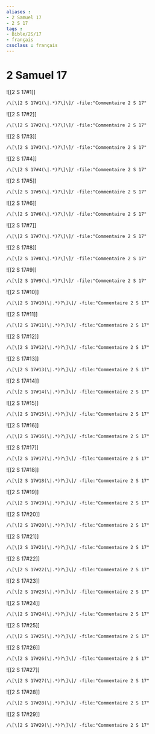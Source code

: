 ```yaml
---
aliases : 
- 2 Samuel 17
- 2 S 17
tags : 
- Bible/2S/17
- français
cssclass : français
---
```


# 2 Samuel 17

![[2 S 17#1]]

```query
/\[\[2 S 17#1(\|.*)?\]\]/ -file:"Commentaire 2 S 17"
```

![[2 S 17#2]]

```query
/\[\[2 S 17#2(\|.*)?\]\]/ -file:"Commentaire 2 S 17"
```

![[2 S 17#3]]

```query
/\[\[2 S 17#3(\|.*)?\]\]/ -file:"Commentaire 2 S 17"
```

![[2 S 17#4]]

```query
/\[\[2 S 17#4(\|.*)?\]\]/ -file:"Commentaire 2 S 17"
```

![[2 S 17#5]]

```query
/\[\[2 S 17#5(\|.*)?\]\]/ -file:"Commentaire 2 S 17"
```

![[2 S 17#6]]

```query
/\[\[2 S 17#6(\|.*)?\]\]/ -file:"Commentaire 2 S 17"
```

![[2 S 17#7]]

```query
/\[\[2 S 17#7(\|.*)?\]\]/ -file:"Commentaire 2 S 17"
```

![[2 S 17#8]]

```query
/\[\[2 S 17#8(\|.*)?\]\]/ -file:"Commentaire 2 S 17"
```

![[2 S 17#9]]

```query
/\[\[2 S 17#9(\|.*)?\]\]/ -file:"Commentaire 2 S 17"
```

![[2 S 17#10]]

```query
/\[\[2 S 17#10(\|.*)?\]\]/ -file:"Commentaire 2 S 17"
```

![[2 S 17#11]]

```query
/\[\[2 S 17#11(\|.*)?\]\]/ -file:"Commentaire 2 S 17"
```

![[2 S 17#12]]

```query
/\[\[2 S 17#12(\|.*)?\]\]/ -file:"Commentaire 2 S 17"
```

![[2 S 17#13]]

```query
/\[\[2 S 17#13(\|.*)?\]\]/ -file:"Commentaire 2 S 17"
```

![[2 S 17#14]]

```query
/\[\[2 S 17#14(\|.*)?\]\]/ -file:"Commentaire 2 S 17"
```

![[2 S 17#15]]

```query
/\[\[2 S 17#15(\|.*)?\]\]/ -file:"Commentaire 2 S 17"
```

![[2 S 17#16]]

```query
/\[\[2 S 17#16(\|.*)?\]\]/ -file:"Commentaire 2 S 17"
```

![[2 S 17#17]]

```query
/\[\[2 S 17#17(\|.*)?\]\]/ -file:"Commentaire 2 S 17"
```

![[2 S 17#18]]

```query
/\[\[2 S 17#18(\|.*)?\]\]/ -file:"Commentaire 2 S 17"
```

![[2 S 17#19]]

```query
/\[\[2 S 17#19(\|.*)?\]\]/ -file:"Commentaire 2 S 17"
```

![[2 S 17#20]]

```query
/\[\[2 S 17#20(\|.*)?\]\]/ -file:"Commentaire 2 S 17"
```

![[2 S 17#21]]

```query
/\[\[2 S 17#21(\|.*)?\]\]/ -file:"Commentaire 2 S 17"
```

![[2 S 17#22]]

```query
/\[\[2 S 17#22(\|.*)?\]\]/ -file:"Commentaire 2 S 17"
```

![[2 S 17#23]]

```query
/\[\[2 S 17#23(\|.*)?\]\]/ -file:"Commentaire 2 S 17"
```

![[2 S 17#24]]

```query
/\[\[2 S 17#24(\|.*)?\]\]/ -file:"Commentaire 2 S 17"
```

![[2 S 17#25]]

```query
/\[\[2 S 17#25(\|.*)?\]\]/ -file:"Commentaire 2 S 17"
```

![[2 S 17#26]]

```query
/\[\[2 S 17#26(\|.*)?\]\]/ -file:"Commentaire 2 S 17"
```

![[2 S 17#27]]

```query
/\[\[2 S 17#27(\|.*)?\]\]/ -file:"Commentaire 2 S 17"
```

![[2 S 17#28]]

```query
/\[\[2 S 17#28(\|.*)?\]\]/ -file:"Commentaire 2 S 17"
```

![[2 S 17#29]]

```query
/\[\[2 S 17#29(\|.*)?\]\]/ -file:"Commentaire 2 S 17"
```

